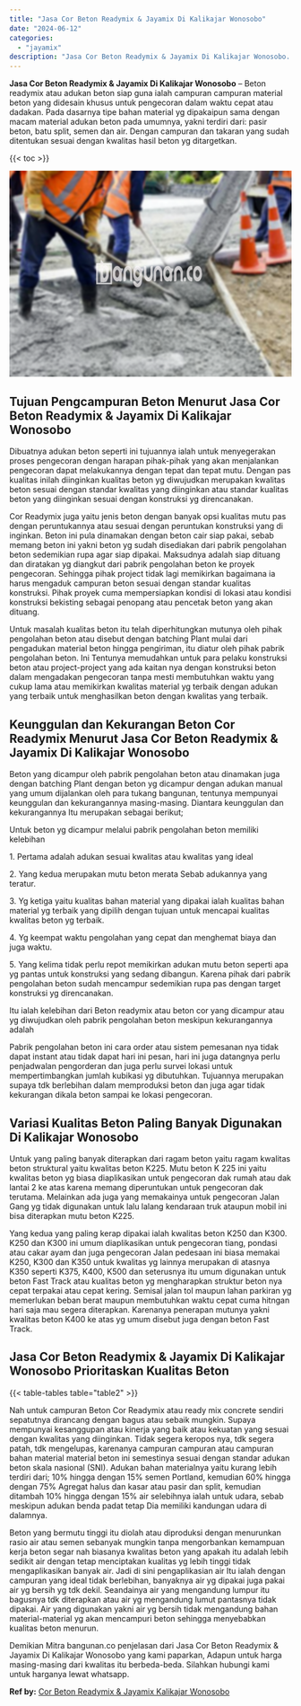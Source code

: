 ```yaml
---
title: "Jasa Cor Beton Readymix & Jayamix Di Kalikajar Wonosobo"
date: "2024-06-12"
categories: 
  - "jayamix"
description: "Jasa Cor Beton Readymix & Jayamix Di Kalikajar Wonosobo. Demikian Mitra bangunan.co penjelasan dari Jasa Cor Beton Readymix & Jayamix Di Kalikajar Wonosobo y..."
---
```


**Jasa Cor Beton Readymix & Jayamix Di Kalikajar Wonosobo** – Beton readymix atau adukan beton siap guna ialah campuran campuran material beton yang didesain khusus untuk pengecoran dalam waktu cepat atau dadakan. Pada dasarnya tipe bahan material yg dipakaipun sama dengan macam material adukan beton pada umumnya, yakni terdiri dari: pasir beton, batu split, semen dan air. Dengan campuran dan takaran yang sudah ditentukan sesuai dengan kwalitas hasil beton yg ditargetkan.

{{< toc >}}

![Jasa Cor Beton Readymix & Jayamix Di Kalikajar Wonosobo](/images/jasa-cor-readymix-48.png)

## Tujuan Pengcampuran Beton Menurut Jasa Cor Beton Readymix & Jayamix Di Kalikajar Wonosobo

Dibuatnya adukan beton seperti ini tujuannya ialah untuk menyegerakan proses pengecoran dengan harapan pihak-pihak yang akan menjalankan pengecoran dapat melakukannya dengan tepat dan tepat mutu. Dengan pas kualitas inilah diinginkan kualitas beton yg diwujudkan merupakan kwalitas beton sesuai dengan standar kwalitas yang diinginkan atau standar kualitas beton yang diinginkan sesuai dengan konstruksi yg direncanakan.

Cor Readymix juga yaitu jenis beton dengan banyak opsi kualitas mutu pas dengan peruntukannya atau sesuai dengan peruntukan konstruksi yang di inginkan. Beton ini pula dinamakan dengan beton cair siap pakai, sebab memang beton ini yakni beton yg sudah disediakan dari pabrik pengolahan beton sedemikian rupa agar siap dipakai. Maksudnya adalah siap dituang dan diratakan yg diangkut dari pabrik pengolahan beton ke proyek pengecoran. Sehingga pihak project tidak lagi memikirkan bagaimana ia harus mengaduk campuran beton sesuai dengan standar kualitas konstruksi. Pihak proyek cuma mempersiapkan kondisi di lokasi atau kondisi konstruksi bekisting sebagai penopang atau pencetak beton yang akan dituang.

Untuk masalah kualitas beton itu telah diperhitungkan mutunya oleh pihak pengolahan beton atau disebut dengan batching Plant mulai dari pengadukan material beton hingga pengiriman, itu diatur oleh pihak pabrik pengolahan beton. Ini Tentunya memudahkan untuk para pelaku konstruksi beton atau project-project yang ada kaitan nya dengan konstruksi beton dalam mengadakan pengecoran tanpa mesti membutuhkan waktu yang cukup lama atau memikirkan kwalitas material yg terbaik dengan adukan yang terbaik untuk menghasilkan beton dengan kwalitas yang terbaik.

## Keunggulan dan Kekurangan Beton Cor Readymix Menurut Jasa Cor Beton Readymix & Jayamix Di Kalikajar Wonosobo

Beton yang dicampur oleh pabrik pengolahan beton atau dinamakan juga dengan batching Plant dengan beton yg dicampur dengan adukan manual yang umum dijalankan oleh para tukang bangunan, tentunya mempunyai keunggulan dan kekurangannya masing-masing. Diantara keunggulan dan kekurangannya Itu merupakan sebagai berikut;

Untuk beton yg dicampur melalui pabrik pengolahan beton memiliki kelebihan

1\. Pertama adalah adukan sesuai kwalitas atau kwalitas yang ideal

2\. Yang kedua merupakan mutu beton merata Sebab adukannya yang teratur.

3\. Yg ketiga yaitu kualitas bahan material yang dipakai ialah kualitas bahan material yg terbaik yang dipilih dengan tujuan untuk mencapai kualitas kwalitas beton yg terbaik.

4\. Yg keempat waktu pengolahan yang cepat dan menghemat biaya dan juga waktu.

5\. Yang kelima tidak perlu repot memikirkan adukan mutu beton seperti apa yg pantas untuk konstruksi yang sedang dibangun. Karena pihak dari pabrik pengolahan beton sudah mencampur sedemikian rupa pas dengan target konstruksi yg direncanakan.

Itu ialah kelebihan dari Beton readymix atau beton cor yang dicampur atau yg diwujudkan oleh pabrik pengolahan beton meskipun kekurangannya adalah

Pabrik pengolahan beton ini cara order atau sistem pemesanan nya tidak dapat instant atau tidak dapat hari ini pesan, hari ini juga datangnya perlu penjadwalan pengorderan dan juga perlu survei lokasi untuk mempertimbangkan jumlah kubikasi yg dibutuhkan. Tujuannya merupakan supaya tdk berlebihan dalam memproduksi beton dan juga agar tidak kekurangan dikala beton sampai ke lokasi pengecoran.

## Variasi Kualitas Beton Paling Banyak Digunakan Di Kalikajar Wonosobo

Untuk yang paling banyak diterapkan dari ragam beton yaitu ragam kwalitas beton struktural yaitu kwalitas beton K225. Mutu beton K 225 ini yaitu kwalitas beton yg biasa diaplikasikan untuk pengecoran dak rumah atau dak lantai 2 ke atas karena memang diperuntukan untuk pengecoran dak terutama. Melainkan ada juga yang memakainya untuk pengecoran Jalan Gang yg tidak digunakan untuk lalu lalang kendaraan truk ataupun mobil ini bisa diterapkan mutu beton K225.

Yang kedua yang paling kerap dipakai ialah kwalitas beton K250 dan K300. K250 dan K300 ini umum diaplikasikan untuk pengecoran tiang, pondasi atau cakar ayam dan juga pengecoran Jalan pedesaan ini biasa memakai K250, K300 dan K350 untuk kwalitas yg lainnya merupakan di atasnya K350 seperti K375, K400, K500 dan seterusnya itu umum digunakan untuk beton Fast Track atau kualitas beton yg mengharapkan struktur beton nya cepat terpakai atau cepat kering. Semisal jalan tol maupun lahan parkiran yg memerlukan beban berat maupun membutuhkan waktu cepat cuma hitngan hari saja mau segera diterapkan. Karenanya penerapan mutunya yakni kwalitas beton K400 ke atas yg umum disebut juga dengan beton Fast Track.

## Jasa Cor Beton Readymix & Jayamix Di Kalikajar Wonosobo Prioritaskan Kualitas Beton

{{< table-tables table="table2" >}}

Nah untuk campuran Beton Cor Readymix atau ready mix concrete sendiri sepatutnya dirancang dengan bagus atau sebaik mungkin. Supaya mempunyai kesanggupan atau kinerja yang baik atau kekuatan yang sesuai dengan kwalitas yang diinginkan. Tidak segera keropos nya, tdk segera patah, tdk mengelupas, karenanya campuran campuran atau campuran bahan material material beton ini semestinya sesuai dengan standar adukan beton skala nasional (SNI). Adukan bahan materialnya yaitu kurang lebih terdiri dari; 10% hingga dengan 15% semen Portland, kemudian 60% hingga dengan 75% Agregat halus dan kasar atau pasir dan split, kemudian ditambah 10% hingga dengan 15% air selebihnya ialah untuk udara, sebab meskipun adukan benda padat tetap Dia memiliki kandungan udara di dalamnya.

Beton yang bermutu tinggi itu diolah atau diproduksi dengan menurunkan rasio air atau semen sebanyak mungkin tanpa mengorbankan kemampuan kerja beton segar nah biasanya kwalitas beton yang apakah itu adalah lebih sedikit air dengan tetap menciptakan kualitas yg lebih tinggi tidak mengaplikasikan banyak air. Jadi di sini pengaplikasian air Itu ialah dengan campuran yang ideal tidak berlebihan, banyaknya air yg dipakai juga pakai air yg bersih yg tdk dekil. Seandainya air yang mengandung lumpur itu bagusnya tdk diterapkan atau air yg mengandung lumut pantasnya tidak dipakai. Air yang digunakan yakni air yg bersih tidak mengandung bahan material-material yg akan mencampuri beton sehingga menyebabkan kualitas beton menurun.

Demikian Mitra bangunan.co penjelasan dari Jasa Cor Beton Readymix & Jayamix Di Kalikajar Wonosobo yang kami paparkan, Adapun untuk harga masing-masing dari kwalitas itu berbeda-beda. Silahkan hubungi kami untuk harganya lewat whatsapp.

**Ref by:** [Cor Beton Readymix & Jayamix Kalikajar Wonosobo](https://id.wikipedia.org/wiki/Cor)

